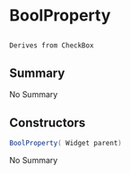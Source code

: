# BoolProperty

## 
```c#
Derives from CheckBox
```

## Summary

No Summary
## Constructors

```c#
BoolProperty( Widget parent) 
```
No Summary
